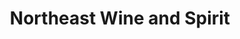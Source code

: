 ---
title: "Northeast Wine and Spirit"
url: /plainfield/northeast-wine-and-spirit/
shop: Spirituosen
---
